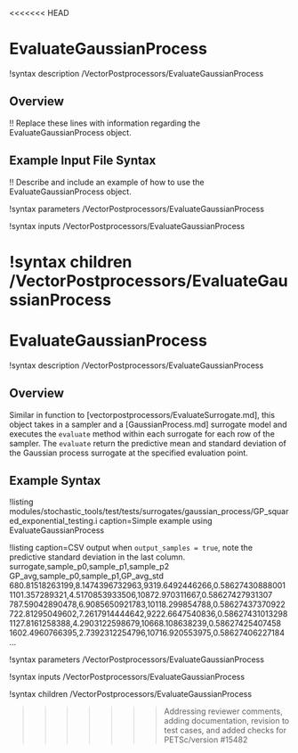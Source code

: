 <<<<<<< HEAD
# EvaluateGaussianProcess

!syntax description /VectorPostprocessors/EvaluateGaussianProcess

## Overview

!! Replace these lines with information regarding the EvaluateGaussianProcess object.

## Example Input File Syntax

!! Describe and include an example of how to use the EvaluateGaussianProcess object.

!syntax parameters /VectorPostprocessors/EvaluateGaussianProcess

!syntax inputs /VectorPostprocessors/EvaluateGaussianProcess

!syntax children /VectorPostprocessors/EvaluateGaussianProcess
=======
# EvaluateGaussianProcess

!syntax description /VectorPostprocessors/EvaluateGaussianProcess

## Overview

Similar in function to [vectorpostprocessors/EvaluateSurrogate.md], this object takes in a sampler and a [GaussianProcess.md] surrogate model and executes the `evaluate` method within each surrogate for each row of the sampler. The `evaluate` return the predictive mean and standard deviation of the Gaussian process surrogate at the specified evaluation point.

## Example Syntax

!listing modules/stochastic_tools/test/tests/surrogates/gaussian_process/GP_squared_exponential_testing.i caption=Simple example using EvaluateGaussianProcess

!listing caption=CSV output when `output_samples = true`, note the predictive standard deviation in the last column.
surrogate,sample_p0,sample_p1,sample_p2
GP_avg,sample_p0,sample_p1,GP_avg_std
680.81518263199,8.1474396732963,9319.6492446266,0.58627430888001
1101.357289321,4.5170853933506,10872.970311667,0.58627427931307
787.59042890478,6.9085650921783,10118.299854788,0.58627437370922
722.81295049602,7.2617914444642,9222.6647540836,0.58627431013298
1127.8161258388,4.2903122598679,10668.108638239,0.58627425407458
1602.4960766395,2.7392312254796,10716.920553975,0.58627406227184
...

!syntax parameters /VectorPostprocessors/EvaluateGaussianProcess

!syntax inputs /VectorPostprocessors/EvaluateGaussianProcess

!syntax children /VectorPostprocessors/EvaluateGaussianProcess
>>>>>>> Addressing reviewer comments, adding documentation, revision to test cases, and added checks for PETSc/version #15482
